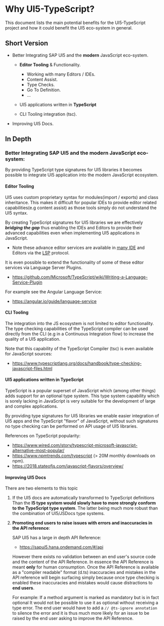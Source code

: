 # Why UI5-TypeScript?

This document lists the main potential benefits for the UI5-TypeScript project
and how it could benefit the UI5 eco-system in general.

## Short Version

- Better Integrating SAP UI5 and the **modern** JavaScript eco-system.

  - **Editor Tooling** & Functionality.

    - Working with many Editors / IDEs.
    - Content Assist.
    - Type Checks.
    - Go To Definition.
    - ...

  - UI5 applications written in **TypeScript**

  - CLI Tooling integration (tsc).

- Improving UI5 Docs.

## In Depth

### Better Integrating SAP UI5 and the **modern** JavaScript eco-system:

By providing TypeScript type signatures for UI5 libraries it becomes possible to
integrate UI5 application into the modern JavaScript ecosystem.

#### Editor Tooling

UI5 uses custom proprietary syntax for modules(import / exports) and class inheritance.
This makes it difficult for popular IDEs to provide editor related capabilities(e.g content assist)
as those tools simply do not understand the UI5 syntax.

By creating TypeScript signatures for UI5 libraries we are effectively **_bridging the gap_**
thus enabling the IDEs and Editors to provide their advanced capabilities even when implementing
UI5 applications in JavaScript.

- Note these advance editor services are available in [many IDE][editors-lsp] and Editors via the [LSP](LSP) protocol.

It is even possible to extend the functionality of some of these editor services via Language Server Plugins.

- https://github.com/Microsoft/TypeScript/wiki/Writing-a-Language-Service-Plugin

For example see the Angular Language Service:

- https://angular.io/guide/language-service

#### CLI Tooling

The integration into the JS ecosystem is not limited to editor functionality.
The type checking capabilities of the TypeScript compiler can be used directly from the CLI
(e.g in a Continuous Integration flow) to increase the quality of a UI5 application.

Note that this capability of the TypeScript Compiler (tsc) is even available for
JavaScript sources:

- https://www.typescriptlang.org/docs/handbook/type-checking-javascript-files.html

#### UI5 applications written in **TypeScript**

TypeScript is a popular superset of JavaScript which (among other things) adds support for an optional type system.
This type system capability which is sorely lacking in JavaScript is very suitable for the development
of large and complex applications.

By providing type signatures for UI5 libraries we enable easier integration of UI5 apps
and the TypeScript "flavor" of JavaScript, without such signatures no type checking can be performed
on API usage of UI5 libraries.

References on TypeScript popularity:

- https://www.wired.com/story/typescript-microsoft-javascript-alternative-most-popular/
- https://www.npmtrends.com/typescript (> 20M monthly downloads on npm).
- https://2018.stateofjs.com/javascript-flavors/overview/

#### Improving UI5 Docs

There are two elements to this topic

1. If the UI5 docs are automatically transformed to TypeScript definitions
   Than the **I5 type system would slowly have to more strongly conform to the TypeScript type system**.
   The latter being much more robust than the combination of UI5/JSDocs type systems.

2) **Promoting end users to raise issues with errors and inaccuracies in the API reference**:

   SAP UI5 has a large in depth API Reference:

   - https://sapui5.hana.ondemand.com/#/api

   However there exists no validation between an end user's source code and the content of the API Reference.
   In essence the API Reference is meant **only** for human consumption. Once the API Reference is available
   as a "compiler readable" format (d.ts) inaccuracies and mistakes in the API reference will begin surfacing
   simply because once type checking is enabled these inaccuracies and mistakes would cause
   distractions to **end users**.

   For example: If a method argument is marked as mandatory but is in fact optional
   It would not be possible to use it as optional without receiving a type error.
   The end user would have to add a `// @ts-ignore annotation` to silence the error
   and it is thus much more likely for an issue to be raised by the end user asking to improve the API Reference.

[lsp]: https://langserver.org/
[editors-lsp]: https://microsoft.github.io/language-server-protocol/implementors/tools/
